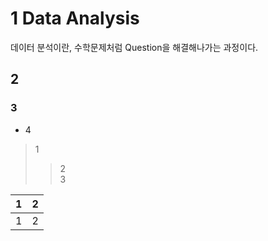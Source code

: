 # 1 Data Analysis
데이터 분석이란, 수학문제처럼 Question을 해결해나가는 과정이다.




## 2

### 3

* 4

> 1
>> 2\
>> 3


1|2
---|---
1|2

